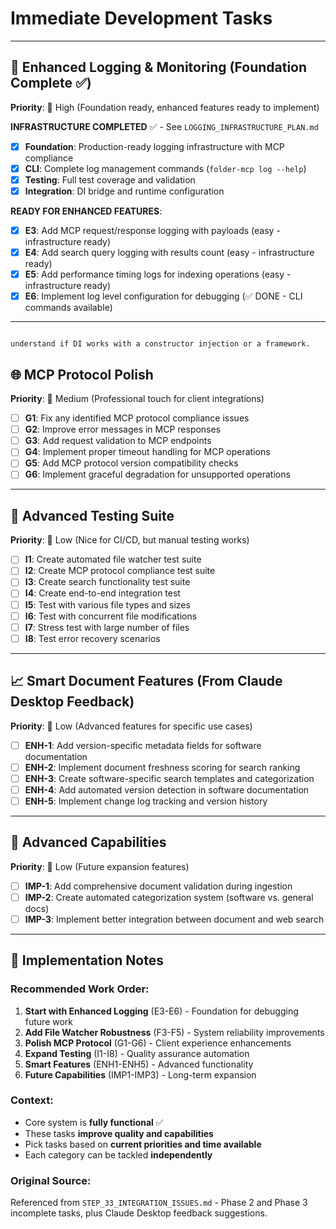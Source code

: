 # Immediate Development Tasks
---
## 🔧 **Enhanced Logging & Monitoring** (Foundation Complete ✅)
**Priority**: 🥇 High (Foundation ready, enhanced features ready to implement)

**INFRASTRUCTURE COMPLETED** ✅ - See `LOGGING_INFRASTRUCTURE_PLAN.md`
- [x] **Foundation**: Production-ready logging infrastructure with MCP compliance
- [x] **CLI**: Complete log management commands (`folder-mcp log --help`)
- [x] **Testing**: Full test coverage and validation
- [x] **Integration**: DI bridge and runtime configuration

**READY FOR ENHANCED FEATURES**:
- [x] **E3**: Add MCP request/response logging with payloads (easy - infrastructure ready)
- [x] **E4**: Add search query logging with results count (easy - infrastructure ready)  
- [x] **E5**: Add performance timing logs for indexing operations (easy - infrastructure ready)
- [x] **E6**: Implement log level configuration for debugging (✅ DONE - CLI commands available)

---

                                                                    understand if DI works with a constructor injection or a framework.

## 🌐 **MCP Protocol Polish**

**Priority**: 🥈 Medium (Professional touch for client integrations)

- [ ] **G1**: Fix any identified MCP protocol compliance issues
- [ ] **G2**: Improve error messages in MCP responses
- [ ] **G3**: Add request validation to MCP endpoints
- [ ] **G4**: Implement proper timeout handling for MCP operations
- [ ] **G5**: Add MCP protocol version compatibility checks
- [ ] **G6**: Implement graceful degradation for unsupported operations

---

## 🧪 **Advanced Testing Suite**

**Priority**: 🥉 Low (Nice for CI/CD, but manual testing works)

- [ ] **I1**: Create automated file watcher test suite
- [ ] **I2**: Create MCP protocol compliance test suite
- [ ] **I3**: Create search functionality test suite
- [ ] **I4**: Create end-to-end integration test
- [ ] **I5**: Test with various file types and sizes
- [ ] **I6**: Test with concurrent file modifications
- [ ] **I7**: Stress test with large number of files
- [ ] **I8**: Test error recovery scenarios

---

## 📈 **Smart Document Features** (From Claude Desktop Feedback)

**Priority**: 🥉 Low (Advanced features for specific use cases)

- [ ] **ENH-1**: Add version-specific metadata fields for software documentation
- [ ] **ENH-2**: Implement document freshness scoring for search ranking
- [ ] **ENH-3**: Create software-specific search templates and categorization
- [ ] **ENH-4**: Add automated version detection in software documentation
- [ ] **ENH-5**: Implement change log tracking and version history

---

## 🚀 **Advanced Capabilities**

**Priority**: 🥉 Low (Future expansion features)

- [ ] **IMP-1**: Add comprehensive document validation during ingestion
- [ ] **IMP-2**: Create automated categorization system (software vs. general docs)
- [ ] **IMP-3**: Implement better integration between document and web search

---

## 📝 **Implementation Notes**

### Recommended Work Order:
1. **Start with Enhanced Logging** (E3-E6) - Foundation for debugging future work
2. **Add File Watcher Robustness** (F3-F5) - System reliability improvements  
3. **Polish MCP Protocol** (G1-G6) - Client experience enhancements
4. **Expand Testing** (I1-I8) - Quality assurance automation
5. **Smart Features** (ENH1-ENH5) - Advanced functionality
6. **Future Capabilities** (IMP1-IMP3) - Long-term expansion

### Context:
- Core system is **fully functional** ✅
- These tasks **improve quality and capabilities**
- Pick tasks based on **current priorities and time available**
- Each category can be tackled **independently**

### Original Source:
Referenced from `STEP_33_INTEGRATION_ISSUES.md` - Phase 2 and Phase 3 incomplete tasks, plus Claude Desktop feedback suggestions.
